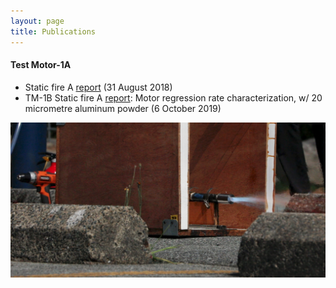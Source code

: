 ```yaml
--- 
layout: page
title: Publications
---
```


#### Test Motor-1A
- Static fire A [report](_pdf-documents/TM-1A-report-1.pdf) (31 August 2018)
- TM-1B Static fire A [report](_pdf-documents/David's-EE.pdf): Motor regression rate characterization, w/ 20 micrometre aluminum powder (6 October 2019)

![iamge](_images/homepage-image.jpeg)
